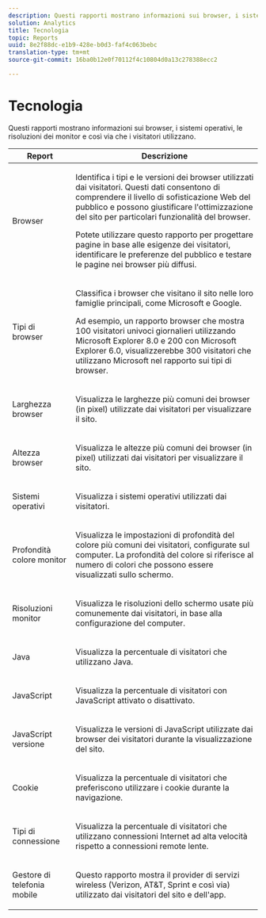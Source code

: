```yaml
---
description: Questi rapporti mostrano informazioni sui browser, i sistemi operativi, le risoluzioni dei monitor e così via che i visitatori utilizzano.
solution: Analytics
title: Tecnologia
topic: Reports
uuid: 8e2f88dc-e1b9-428e-b0d3-faf4c063bebc
translation-type: tm+mt
source-git-commit: 16ba0b12e0f70112f4c10804d0a13c278388ecc2

---
```



# Tecnologia

Questi rapporti mostrano informazioni sui browser, i sistemi operativi, le risoluzioni dei monitor e così via che i visitatori utilizzano.

<table id="table_6B55FDDC4C484766BC3817E06551E753"> 
 <thead> 
  <tr> 
   <th colname="col1" class="entry"> Report  </th> 
   <th colname="col2" class="entry"> Descrizione </th> 
  </tr> 
 </thead>
 <tbody> 
  <tr> 
   <td colname="col1"> Browser </td> 
   <td colname="col2"> <p> Identifica i tipi e le versioni dei browser utilizzati dai visitatori. Questi dati consentono di comprendere il livello di sofisticazione Web del pubblico e possono giustificare l'ottimizzazione del sito per particolari funzionalità del browser. </p> <p>Potete utilizzare questo rapporto per progettare pagine in base alle esigenze dei visitatori, identificare le preferenze del pubblico e testare le pagine nei browser più diffusi. </p> </td> 
  </tr> 
  <tr> 
   <td colname="col1"> Tipi di browser </td> 
   <td colname="col2"> <p> Classifica i browser che visitano il sito nelle loro famiglie principali, come Microsoft e Google. </p> <p>Ad esempio, un rapporto <span class="wintitle"> browser che mostra 100 visitatori univoci giornalieri utilizzando Microsoft Explorer 8.0 e 200 con Microsoft Explorer 6.0, visualizzerebbe 300 visitatori che utilizzano Microsoft nel rapporto</span> sui tipi di <span class="wintitle"></span>browser. </p> </td> 
  </tr> 
  <tr> 
   <td colname="col1"> Larghezza browser </td> 
   <td colname="col2"> <p> Visualizza le larghezze più comuni dei browser (in pixel) utilizzate dai visitatori per visualizzare il sito. </p> </td> 
  </tr> 
  <tr> 
   <td colname="col1"> Altezza browser </td> 
   <td colname="col2"> <p> Visualizza le altezze più comuni dei browser (in pixel) utilizzati dai visitatori per visualizzare il sito. </p> </td> 
  </tr> 
  <tr> 
   <td colname="col1"> Sistemi operativi </td> 
   <td colname="col2"> <p> Visualizza i sistemi operativi utilizzati dai visitatori. </p> </td> 
  </tr> 
  <tr> 
   <td colname="col1"> Profondità colore monitor </td> 
   <td colname="col2"> <p> Visualizza le impostazioni di profondità del colore più comuni dei visitatori, configurate sul computer. La profondità del colore si riferisce al numero di colori che possono essere visualizzati sullo schermo. </p> </td> 
  </tr> 
  <tr> 
   <td colname="col1"> Risoluzioni monitor </td> 
   <td colname="col2"> <p> Visualizza le risoluzioni dello schermo usate più comunemente dai visitatori, in base alla configurazione del computer. </p> </td> 
  </tr> 
  <tr> 
   <td colname="col1"> Java </td> 
   <td colname="col2"> <p> Visualizza la percentuale di visitatori che utilizzano Java. </p> </td> 
  </tr> 
  <tr> 
   <td colname="col1"> JavaScript </td> 
   <td colname="col2"> <p> Visualizza la percentuale di visitatori con JavaScript attivato o disattivato. </p> </td> 
  </tr> 
  <tr> 
   <td colname="col1"> JavaScript versione </td> 
   <td colname="col2"> <p> Visualizza le versioni di JavaScript utilizzate dai browser dei visitatori durante la visualizzazione del sito. </p> </td> 
  </tr> 
  <tr> 
   <td colname="col1"> Cookie </td> 
   <td colname="col2"> <p> Visualizza la percentuale di visitatori che preferiscono utilizzare i cookie durante la navigazione. </p> </td> 
  </tr> 
  <tr> 
   <td colname="col1"> Tipi di connessione </td> 
   <td colname="col2"> <p> Visualizza la percentuale di visitatori che utilizzano connessioni Internet ad alta velocità rispetto a connessioni remote lente. </p> </td> 
  </tr> 
  <tr> 
   <td colname="col1"> Gestore di telefonia mobile </td> 
   <td colname="col2"> <p> Questo rapporto mostra il provider di servizi wireless (Verizon, AT&amp;T, Sprint e così via) utilizzato dai visitatori del sito e dell'app. </p> </td> 
  </tr> 
 </tbody> 
</table>

